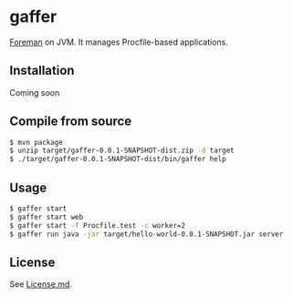 # gaffer

[Foreman](https://github.com/ddollar/foreman) on JVM. It manages Procfile-based applications.

## Installation

Coming soon

## Compile from source

```sh
$ mvn package
$ unzip target/gaffer-0.0.1-SNAPSHOT-dist.zip -d target
$ ./target/gaffer-0.0.1-SNAPSHOT-dist/bin/gaffer help
```

## Usage

```sh
$ gaffer start
$ gaffer start web
$ gaffer start -f Procfile.test -c worker=2
$ gaffer run java -jar target/hello-world-0.0.1-SNAPSHOT.jar server
```

## License

See [License.md](https://github.com/jingweno/gaffer/blob/master/LICENSE.md).